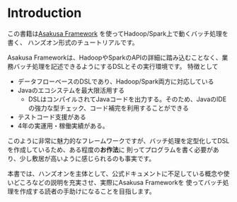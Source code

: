 # Introduction

この書籍は[Asakusa Framework](http://www.asakusafw.com/) を使ってHadoop/Spark上で動くバッチ処理を書く、
ハンズオン形式のチュートリアルです。

Asakusa Frameworkは、HadoopやSparkのAPIの詳細に踏み込むことなく、業務バッチ処理を記述できるようにするDSLとその実行環境です。
特徴として

* データフローベースのDSLであり、Hadoop/Spark両方に対応している
* Javaのエコシステムを最大限活用する
  * DSLはコンパイルされてJavaコードを出力する。そのため、JavaのIDEの強力な型チェック、コード補完を利用することができる
* テストコード支援がある
* 4年の実運用・稼働実績がある。

このように非常に魅力的なフレームワークですが、バッチ処理を定型化してDSLを作成しているため、ある程度の**お作法**に
則ってプログラムを書く必要があり、少し敷居が高いように感じられるのも事実です。

本書では、ハンズオンを主体として、公式ドキュメントに不足している概念や使いどころなどの説明を充実させ、実際にAsakusa Frameworkを
使ってバッチ処理を作成する読者の手助けになることを目指します。


